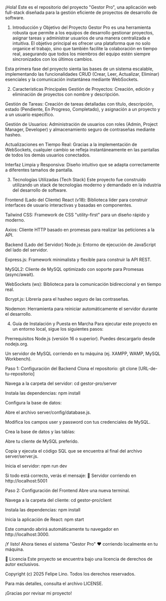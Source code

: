 ¡Hola! Este es el repositorio del proyecto "Gestor Pro", una aplicación web full-stack diseñada para la gestión eficiente de proyectos de desarrollo de software.

1. Introducción y Objetivo del Proyecto
Gestor Pro es una herramienta robusta que permite a los equipos de desarrollo gestionar proyectos, asignar tareas y administrar usuarios de una manera centralizada e intuitiva. El objetivo principal es ofrecer una plataforma que no solo organice el trabajo, sino que también facilite la colaboración en tiempo real, asegurando que todos los miembros del equipo estén siempre sincronizados con los últimos cambios.

Esta primera fase del proyecto sienta las bases de un sistema escalable, implementando las funcionalidades CRUD (Crear, Leer, Actualizar, Eliminar) esenciales y la comunicación instantánea mediante WebSockets.

2. Características Principales
Gestión de Proyectos: Creación, edición y eliminación de proyectos con nombre y descripción.

Gestión de Tareas: Creación de tareas detalladas con título, descripción, estado (Pendiente, En Progreso, Completado), y asignación a un proyecto y a un usuario específico.

Gestión de Usuarios: Administración de usuarios con roles (Admin, Project Manager, Developer) y almacenamiento seguro de contraseñas mediante hasheo.

Actualizaciones en Tiempo Real: Gracias a la implementación de WebSockets, cualquier cambio se refleja instantáneamente en las pantallas de todos los demás usuarios conectados.

Interfaz Limpia y Responsiva: Diseño intuitivo que se adapta correctamente a diferentes tamaños de pantalla.

3. Tecnologías Utilizadas (Tech Stack)
Este proyecto fue construido utilizando un stack de tecnologías moderno y demandado en la industria del desarrollo de software.

Frontend (Lado del Cliente)
React (v18): Biblioteca líder para construir interfaces de usuario interactivas y basadas en componentes.

Tailwind CSS: Framework de CSS "utility-first" para un diseño rápido y moderno.

Axios: Cliente HTTP basado en promesas para realizar las peticiones a la API.

Backend (Lado del Servidor)
Node.js: Entorno de ejecución de JavaScript del lado del servidor.

Express.js: Framework minimalista y flexible para construir la API REST.

MySQL2: Cliente de MySQL optimizado con soporte para Promesas (async/await).

WebSockets (ws): Biblioteca para la comunicación bidireccional y en tiempo real.

Bcrypt.js: Librería para el hasheo seguro de las contraseñas.

Nodemon: Herramienta para reiniciar automáticamente el servidor durante el desarrollo.

4. Guía de Instalación y Puesta en Marcha
Para ejecutar este proyecto en un entorno local, sigue los siguientes pasos:

Prerrequisitos
Node.js (versión 16 o superior). Puedes descargarlo desde nodejs.org.

Un servidor de MySQL corriendo en tu máquina (ej. XAMPP, WAMP, MySQL Workbench).

Paso 1: Configuración del Backend
Clona el repositorio: git clone [URL-de-tu-repositorio]

Navega a la carpeta del servidor: cd gestor-pro/server

Instala las dependencias: npm install

Configura la base de datos:

Abre el archivo server/config/database.js.

Modifica los campos user y password con tus credenciales de MySQL.

Crea la base de datos y las tablas:

Abre tu cliente de MySQL preferido.

Copia y ejecuta el código SQL que se encuentra al final del archivo server/server.js.

Inicia el servidor: npm run dev

Si todo está correcto, verás el mensaje: 🚀 Servidor corriendo en http://localhost:5001

Paso 2: Configuración del Frontend
Abre una nueva terminal.

Navega a la carpeta del cliente: cd gestor-pro/client

Instala las dependencias: npm install

Inicia la aplicación de React: npm start

Este comando abrirá automáticamente tu navegador en http://localhost:3000.

¡Y listo! Ahora tienes el sistema "Gestor Pro" ❤️ corriendo localmente en tu máquina.

📜 Licencia
Este proyecto se encuentra bajo una licencia de derechos de autor exclusivos.

Copyright (c) 2025 Felipe Lino. Todos los derechos reservados.

Para más detalles, consulta el archivo LICENSE.

¡Gracias por revisar mi proyecto!
